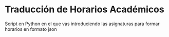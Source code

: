 # Traducción de Horarios Académicos
Script en Python en el que vas introduciendo las asignaturas para formar horarios en formato json
